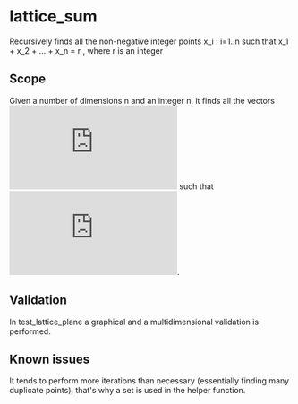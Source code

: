 # lattice_sum
Recursively finds all the non-negative integer points x_i : i=1..n such that x_1 + x_2 + ... + x_n = r , where r is an integer

## Scope
Given a number of dimensions n and an integer n, it finds all the vectors ![equation](https://latex.codecogs.com/gif.latex?%5Cmathbf%7BX%7D%20%5Cin%20%7B%5Crm%20I%5C%21R%7D%5E&plus;%20%5Ccup%20%5C%7B%200%20%5C%7D%20%3D%20%5C%7B%20x_1%2C%20x_2%2C%20x_3%2C%20%5Cldots%2C%20x_n%20%5C%7D) such that ![equation](https://latex.codecogs.com/gif.latex?%5Csum_%7Bi%3D1%7D%5En%20x_i%20%3D%20r).

## Validation
In test_lattice_plane a graphical and a multidimensional validation is performed.

## Known issues
It tends to perform more iterations than necessary (essentially finding many duplicate points), that's why a set is used in the helper function.
